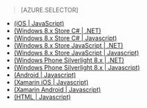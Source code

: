 > [AZURE.SELECTOR]
- [(iOS | JavaScript)](/zh-cn/documentation/articles/mobile-services-ios-add-paging-data/)
- [(Windows 8.x Store C# | .NET)](/zh-cn/documentation/articles/mobile-services-dotnet-backend-windows-store-dotnet-add-paging-data/)
- [(Windows 8.x Store C# | Javascript)](/zh-cn/documentation/articles/mobile-services-windows-store-dotnet-add-paging-data/)
- [(Windows 8.x Store JavaScript | .NET)](/zh-cn/documentation/articles/mobile-services-dotnet-backend-windows-store-javascript-add-paging-data/)
- [(Windows 8.x Store JavaScript | Javascript)](/zh-cn/documentation/articles/mobile-services-windows-store-javascript-add-paging-data/)
- [(Windows Phone Silverlight 8.x | .NET)](/zh-cn/documentation/articles/mobile-services-dotnet-backend-windows-phone-add-paging-data/)
- [(Windows Phone Silverlight 8.x | Javascript)](/zh-cn/documentation/articles/mobile-services-windows-phone-add-paging-data/)
- [(Android | Javascript)](/zh-cn/documentation/articles/mobile-services-android-add-paging-data/)
- [(Xamarin iOS | Javascript)](/zh-cn/documentation/articles/partner-xamarin-mobile-services-ios-add-paging-data/)
- [(Xamarin Android | Javascript)](/zh-cn/documentation/articles/partner-xamarin-mobile-services-android-add-paging-data/)
- [(HTML | Javascript)](/zh-cn/documentation/articles/mobile-services-html-add-paging-data/)

<!---HONumber=82-->